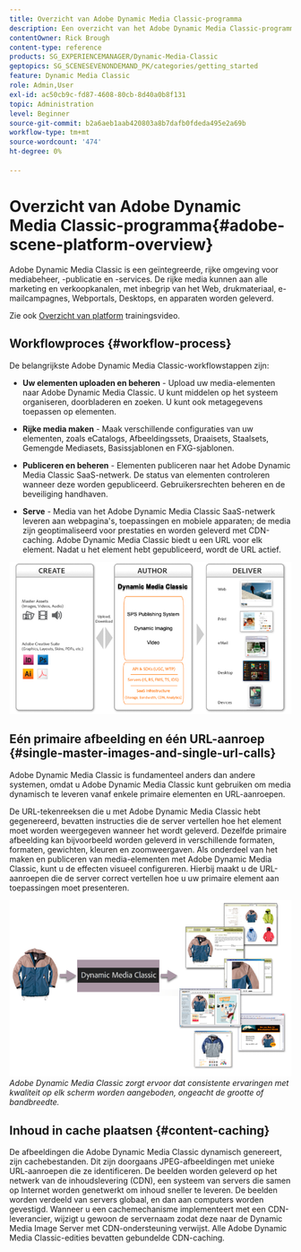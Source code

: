 ```yaml
---
title: Overzicht van Adobe Dynamic Media Classic-programma
description: Een overzicht van het Adobe Dynamic Media Classic-programma en het gehele workflowproces.
contentOwner: Rick Brough
content-type: reference
products: SG_EXPERIENCEMANAGER/Dynamic-Media-Classic
geptopics: SG_SCENESEVENONDEMAND_PK/categories/getting_started
feature: Dynamic Media Classic
role: Admin,User
exl-id: ac50cb9c-fd87-4608-80cb-8d40a0b8f131
topic: Administration
level: Beginner
source-git-commit: b2a6aeb1aab420803a8b7dafb0fdeda495e2a69b
workflow-type: tm+mt
source-wordcount: '474'
ht-degree: 0%

---
```


# Overzicht van Adobe Dynamic Media Classic-programma{#adobe-scene-platform-overview}

Adobe Dynamic Media Classic is een geïntegreerde, rijke omgeving voor mediabeheer, -publicatie en -services. De rijke media kunnen aan alle marketing en verkoopkanalen, met inbegrip van het Web, drukmateriaal, e-mailcampagnes, Webportals, Desktops, en apparaten worden geleverd.

Zie ook [Overzicht van platform](https://s7d5.scene7.com/s7viewers/html5/VideoViewer.html?videoserverurl=https://s7d5.scene7.com/is/content/&amp;emailurl=https://s7d5.scene7.com/s7/emailFriend&amp;serverUrl=https://s7d5.scene7.com/is/image/&amp;config=Scene7SharedAssets/Universal_HTML5_Video&amp;contenturl=https://s7d5.scene7.com/skins/&amp;asset=S7tutorials/572_Platform%20Overview_converted%20renamed_Getting%20Started-AVS) trainingsvideo.

## Workflowproces {#workflow-process}

De belangrijkste Adobe Dynamic Media Classic-workflowstappen zijn:

* **Uw elementen uploaden en beheren** - Upload uw media-elementen naar Adobe Dynamic Media Classic. U kunt middelen op het systeem organiseren, doorbladeren en zoeken. U kunt ook metagegevens toepassen op elementen.

* **Rijke media maken** - Maak verschillende configuraties van uw elementen, zoals eCatalogs, Afbeeldingssets, Draaisets, Staalsets, Gemengde Mediasets, Basissjablonen en FXG-sjablonen.

* **Publiceren en beheren** - Elementen publiceren naar het Adobe Dynamic Media Classic SaaS-netwerk. De status van elementen controleren wanneer deze worden gepubliceerd. Gebruikersrechten beheren en de beveiliging handhaven.

* **Serve** - Media van het Adobe Dynamic Media Classic SaaS-netwerk leveren aan webpagina&#39;s, toepassingen en mobiele apparaten; de media zijn geoptimaliseerd voor prestaties en worden geleverd met CDN-caching. Adobe Dynamic Media Classic biedt u een URL voor elk element. Nadat u het element hebt gepubliceerd, wordt de URL actief.

![Het Adobe Dynamic Media Classic-workflowproces](/help/using/assets/gs_workflow.png)

## Eén primaire afbeelding en één URL-aanroep {#single-master-images-and-single-url-calls}

Adobe Dynamic Media Classic is fundamenteel anders dan andere systemen, omdat u Adobe Dynamic Media Classic kunt gebruiken om media dynamisch te leveren vanaf enkele primaire elementen en URL-aanroepen.

De URL-tekenreeksen die u met Adobe Dynamic Media Classic hebt gegenereerd, bevatten instructies die de server vertellen hoe het element moet worden weergegeven wanneer het wordt geleverd. Dezelfde primaire afbeelding kan bijvoorbeeld worden geleverd in verschillende formaten, formaten, gewichten, kleuren en zoomweergaven. Als onderdeel van het maken en publiceren van media-elementen met Adobe Dynamic Media Classic, kunt u de effecten visueel configureren. Hierbij maakt u de URL-aanroepen die de server correct vertellen hoe u uw primaire element aan toepassingen moet presenteren.

![Adobe Dynamic Media Classic kan dezelfde primaire afbeelding in verschillende formaten en formaten aan verschillende mediums leveren.](/help/using/assets/gs_dynamic_publishing.png)
*Adobe Dynamic Media Classic zorgt ervoor dat consistente ervaringen met kwaliteit op elk scherm worden aangeboden, ongeacht de grootte of bandbreedte.*

## Inhoud in cache plaatsen {#content-caching}

De afbeeldingen die Adobe Dynamic Media Classic dynamisch genereert, zijn cachebestanden. Dit zijn doorgaans JPEG-afbeeldingen met unieke URL-aanroepen die ze identificeren. De beelden worden geleverd op het netwerk van de inhoudslevering (CDN), een systeem van servers die samen op Internet worden genetwerkt om inhoud sneller te leveren. De beelden worden verdeeld van servers globaal, en dan aan computers worden gevestigd. Wanneer u een cachemechanisme implementeert met een CDN-leverancier, wijzigt u gewoon de servernaam zodat deze naar de Dynamic Media Image Server met CDN-ondersteuning verwijst. Alle Adobe Dynamic Media Classic-edities bevatten gebundelde CDN-caching.
